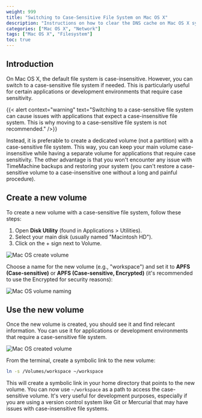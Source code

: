 ```yaml
---
weight: 999
title: "Switching to Case-Sensitive File System on Mac OS X"
description: "Instructions on how to clear the DNS cache on Mac OS X systems"
categories: ["Mac OS X", "Network"]
tags: ["Mac OS X", "Filesystem"]
toc: true
---
```


## Introduction

On Mac OS X, the default file system is case-insensitive. However, you can switch to a case-sensitive file system if needed. This is particularly useful for certain applications or development environments that require case sensitivity.

{{< alert context="warning" text="Switching to a case-sensitive file system can cause issues with applications that expect a case-insensitive file system. This is why moving to a case-sensitive file system is not recommended." />}}

Instead, it is preferable to create a dedicated volume (not a partition) with a case-sensitive file system. This way, you can keep your main volume case-insensitive while having a separate volume for applications that require case sensitivity. The other advantage is that you won't encounter any issue with TimeMachine backups and restoring your system (you can't restore a case-sensitive volume to a case-insensitive one without a long and painful procedure).

## Create a new volume

To create a new volume with a case-sensitive file system, follow these steps:

1. Open **Disk Utility** (found in Applications > Utilities).
2. Select your main disk (usually named "Macintosh HD").
3. Click on the + sign next to Volume.

![Mac OS create volume](/images/macos_casesensitive_vol_create.avif)

Choose a name for the new volume (e.g., "workspace") and set it to **APFS (Case-sensitive)** or **APFS (Case-sensitive, Encrypted)** (it's recommended to use the Encrypted for security reasons):

![Mac OS volume naming](/images/macos_casesensitive_vol_naming.avif)

## Use the new volume

Once the new volume is created, you should see it and find relecant information. You can use it for applications or development environments that require a case-sensitive file system.

![Mac OS created volume](/images/macos_casesensitive_vol_created.avif)

From the terminal, create a symbolic link to the new volume:

```bash
ln -s /Volumes/workspace ~/workspace
```

This will create a symbolic link in your home directory that points to the new volume. You can now use `~/workspace` as a path to access the case-sensitive volume. It's very useful for development purposes, especially if you are using a version control system like Git or Mercurial that may have issues with case-insensitive file systems.
